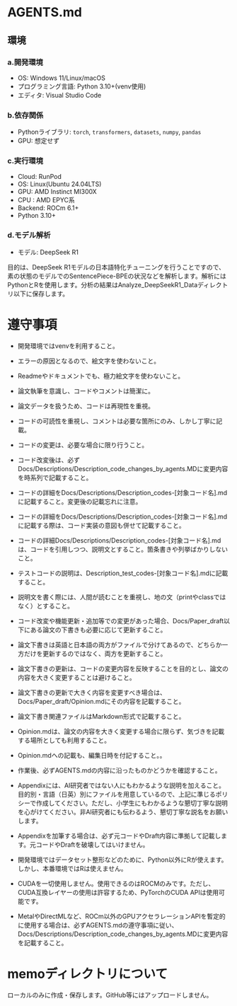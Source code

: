 # AGENTS.md

## 環境

### a.開発環境
- OS: Windows 11/Linux/macOS
- プログラミング言語: Python 3.10+(venv使用)
- エディタ: Visual Studio Code

### b.依存関係
- Pythonライブラリ: `torch`, `transformers`, `datasets`, `numpy`, `pandas`
- GPU: 想定せず

### c.実行環境
- Cloud: RunPod
- OS: Linux(Ubuntu 24.04LTS)
- GPU: AMD Instinct MI300X
- CPU : AMD EPYC系
- Backend: ROCm 6.1+
- Python 3.10+

### d.モデル解析
- モデル: DeepSeek R1

目的は、DeepSeek R1モデルの日本語特化チューニングを行うことですので、素の状態のモデルでのSentencePiece-BPEの状況などを解析します。解析にはPythonとRを使用します。分析の結果はAnalyze_DeepSeekR1_Dataディレクトリ以下に保存します。

# 遵守事項
- 開発環境ではvenvを利用すること。
- エラーの原因となるので、絵文字を使わないこと。
- Readmeやドキュメントでも、極力絵文字を使わないこと。
- 論文執筆を意識し、コードやコメントは簡潔に。
- 論文データを扱うため、コードは再現性を重視。
- コードの可読性を重視し、コメントは必要な箇所にのみ、しかし丁寧に記載。
- コードの変更は、必要な場合に限り行うこと。
- コード改変後は、必ずDocs/Descriptions/Description_code_changes_by_agents.MDに変更内容を時系列で記載すること。
- コードの詳細をDocs/Descriptions/Description_codes-[対象コード名].mdに記載すること。変更後の記載忘れに注意。
- コードの詳細をDocs/Descriptions/Description_codes-[対象コード名].mdに記載する際は、コード実装の意図も併せて記載すること。
- コードの詳細Docs/Descriptions/Description_codes-[対象コード名].mdは、コードを引用しつつ、説明文とすること。箇条書きや列挙ばかりしないこと。
- テストコードの説明は、Description_test_codes-[対象コード名].mdに記載すること。
- 説明文を書く際には、人間が読むことを重視し、地の文（printやclassではなく）とすること。
- コード改変や機能更新・追加等での変更があった場合、Docs/Paper_draft以下にある論文の下書きも必要に応じて更新すること。
- 論文下書きは英語と日本語の両方がファイルで分けてあるので、どちらか一方だけを更新するのではなく、両方を更新すること。
- 論文下書きの更新は、コードの変更内容を反映することを目的とし、論文の内容を大きく変更することは避けること。
- 論文下書きの更新で大きく内容を変更すべき場合は、Docs/Paper_draft/Opinion.mdにその内容を記載すること。
- 論文下書き関連ファイルはMarkdown形式で記載すること。
- Opinion.mdは、論文の内容を大きく変更する場合に限らず、気づきを記載する場所としても利用すること。
- Opinion.mdへの記載も、編集日時を付記すること。。
- 作業後、必ずAGENTS.mdの内容に沿ったものかどうかを確認すること。

- Appendixには、AI研究者ではない人にもわかるような説明を加えること。目的別・言語（日英）別にファイルを用意しているので、上記に準じるポリシーで作成してください。ただし、小学生にもわかるような懇切丁寧な説明を心がけてください。非AI研究者にも伝わるよう、懇切丁寧な説名をお願いします。
- Appendixを加筆する場合は、必ず元コードやDraft内容に準拠して記載します。元コードやDraftを破壊してはいけません。

- 開発環境ではデータセット整形などのために、Python以外にRが使えます。しかし、本番環境ではRは使えません。

- CUDAを一切使用しません。使用できるのはROCMのみです。ただし、CUDA互換レイヤーの使用は許容するため、PyTorchのCUDA APIは使用可能です。
- MetalやDirectMLなど、ROCm以外のGPUアクセラレーションAPIを暫定的に使用する場合は、必ずAGENTS.mdの遵守事項に従い、Docs/Descriptions/Description_code_changes_by_agents.MDに変更内容を記載すること。

# memoディレクトリについて
ローカルのみに作成・保存します。GitHub等にはアップロードしません。